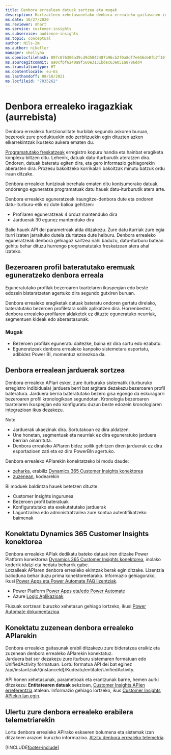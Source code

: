 ```yaml
---
title: Denbora errealean datuak sartzea eta mugak
description: Hartzaileen xehetasunetako denbora errealeko gaitasunen inguruko informazio orokorra.
ms.date: 10/27/2020
ms.reviewer: mhart
ms.service: customer-insights
ms.subservice: audience-insights
ms.topic: conceptual
author: Nils-2m
ms.author: nikeller
manager: shellyha
ms.openlocfilehash: 897c876306a39cd9d5842487b96cb2f0a8df7e656de0fb7f10fe8c7f53e2db6b
ms.sourcegitcommit: aa0cfbf6240a9f560e3131bdec63e051a8786dd4
ms.translationtype: HT
ms.contentlocale: eu-ES
ms.lasthandoff: 08/10/2021
ms.locfileid: "7035262"
---
```

# <a name="real-time-data-ingestion-preview"></a>Denbora errealeko iragazkiak (aurrebista)

Denbora errealeko funtzionalitate hurbilak segundo askoren buruan, bezeroek zure produktuekin edo zerbitzuekin egin dituzten azken elkarrekintzak ikusteko aukera ematen du.

[Programatutako freskatzeak](system.md#schedule-tab) erregistro kopuru handia eta hainbat eragiketa konplexu biltzen ditu. Lehenik, datuak datu-iturburutik ateratzen dira. Ondoren, datuak bateratu egiten dira, eta gero informazio gehiagorekin aberasten dira. Prozesu bakoitzeko korrikalari bakoitzak minutu batzuk ordu iraun ditzake.

Denbora errealeko funtzioak berehala ematen ditu kontsumorako datuak, ondorengo eguneratze programatuak datu hauek datu-iturburutik atera arte.

Denbora errealeko eguneratzeek iraungitze-denbora dute eta ondoren datu-iturburu-etik ez dute balioa gehitzen:

- Profilaren eguneratzeak 4 orduz mantenduko dira
- Jarduerak 30 egunez mantenduko dira

Balio hauek API dei parametroak alda ditzakezu. Zure datu iturriak zure egia iturri izaten jarraituko dutela ziurtatzea dute helburu. Denbora errealeko eguneratzeak denbora gehiagoz sartzea nahi baduzu, datu-iturburu batean gehitu behar dituzu hurrengo programatutako freskatzean atera ahal izateko.

## <a name="real-time-update-of-the-unified-customer-profile-fields"></a>Bezeroaren profil bateratutako eremuak eguneratzeko denbora erreala

Eguneratutako profilak bezeroaren txartelaren ikuspegian edo beste edozein bistaratzetan agertuko dira segundo gutxiren buruan.

Denbora errealeko eragiketak datuak bateratu ondoren gertatu direlako, bateratutako bezeroen profiletara soilik aplikatzen dira. Horrenbestez, denbora errealeko profilaren aldaketek ez dituzte eguneratuko neurriak, segmentuen kideak edo aberastasunak.

### <a name="limitations"></a>Mugak

- Bezeroen profilak eguneratu daitezke, baina ez dira sortu edo ezabatu.
- Eguneratzeak denbora errealeko kanpoko sistemetara esportatu, adibidez Power BI, momentuz ezinezkoa da.

## <a name="real-time-creation-of-activities"></a>Denbora errealean jarduerak sortzea

Denbora errealeko APIari esker, zure iturburuko sistematik (iturburuko erregistro indibiduala) jarduera berri bat argitara dezakezu bezeroaren profil bateratura. Jarduera berria bateratutako bezero gisa egongo da eskuragarri bezeroaren profil kronologikoan segundotan. Kronologia bezeroaren txartelaren ikuspegian edo konfiguratu duzun beste edozein kronologiaren integrazioan ikus dezakezu.

> [!NOTE]
>
> - Jarduerak ukaezinak dira. Sortutakoan ez dira aldatzen.
> - Une honetan, segmentuak eta neurriak ez dira eguneratuko jarduera berrian oinarrituta.
> - Denbora errealeko APIaren bidez soilik gehitzen diren jarduerak ez dira esportazioen zati eta ez dira PowerBIn agertuko.

Denbora errealeko APIarekin konektatzeko bi modu daude:

- [zeharka](#connect-via-the-dynamics-365-customer-insights-connector), erabiliz [Dynamics 365 Customer Insights konektorea](/connectors/customerinsights/)
- [zuzenean](#connect-directly-to-the-real-time-api), kodearekin

Bi moduek baldintza hauek betetzen dituzte:

- Customer Insights ingurunea
- Bezeroen profil bateratuak
- Konfiguratutako eta exekutatutako jarduerak
- Laguntzailea edo administratzailea zure kontua autentifikatzeko baimenak

## <a name="connect-via-the-dynamics-365-customer-insights-connector"></a>Konektatu Dynamics 365 Customer Insights konektorea

Denbora errealeko APIak dedikatu bateko datuak iren ditzake Power Platform konektorea [Dynamics 365 Customer Insights konektorea](/connectors/customerinsights/), inolako koderik idatzi eta hedatu beharrik gabe.    
Lotzaileak APIaren denbora errealeko ekintzak berak egin ditzake. Lizentzia balioduna behar duzu prima konektoreetarako. Informazio gehiagorako, ikusi [Power Apps eta Power Automate FAQ lizentziak](/power-platform/admin/powerapps-flow-licensing-faq).

- Power Platform [Power Apps eta/edo Power Automate](/connectors/)
- Azure [Logic Aplikazioak](/azure/connectors/apis-list)

Fluxuak sortzeari buruzko xehetasun gehiago lortzeko, ikusi [Power Automate dokumentazioa](/power-automate/).

## <a name="connect-directly-to-the-real-time-api"></a>Konektatu zuzenean denbora errealeko APIarekin

Denbora errealeko gaitasunak erabil ditzakezu zure bideratzea eraikiz eta zuzenean denbora errealeko APIarekin konektatuz.    
Jarduera bat sor dezakezu zure iturburu sistemaren formatuan edo UnifiedActivity formatuan. Lortu formatua API dei bat eginez /api/instantziak/{instanceId}/Kudeatu/entitate/UnifiedActivity.

API honen xehetasunak, parametroak eta erantzunak barne, hemen aurki ditzakezu: **Entitatearen datuak** sekzioan, [Customer Insights APIen erreferentzia](https://developer.ci.ai.dynamics.com/api-details#api=CustomerInsights) atalean. Informazio gehiago lortzeko, ikus [Customer Insights APIekin lan egin](apis.md).

## <a name="understand-your-real-time-usage-with-telemetry"></a>Ulertu zure denbora errealeko erabilera telemetriarekin

Lortu denbora errealeko APIrako eskaeren bolumena eta sistemak izan ditzakeen arazoei buruzko informazioa. [Atzitu denbora errealeko telemetria](system.md#api-usage-tab). 


[!INCLUDE[footer-include](../includes/footer-banner.md)]